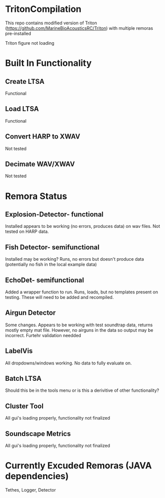 # TritonCompilation 
This repo contains modified version of Triton (https://github.com/MarineBioAcousticsRC/Triton) with multiple remoras pre-installed

Triton figure not loading


# Built In Functionality
## Create LTSA
Functional

## Load LTSA
Functional

## Convert HARP to XWAV
Not tested

## Decimate WAV/XWAV
Not tested

# Remora Status
## Explosion-Detector- functional
Installed appears to be working (no errors, produces data) on wav files. Not tested on HARP data. 

## Fish Detector- semifunctional
Installed may be working? Runs, no errors but doesn't produce data (potentially no fish in the local example data)

## EchoDet- semifunctional
Added a wrapper function to run. Runs, loads, but no templates present on testing. These will need to be added and recompiled. 

## Airgun Detector
Some changes. Appears to be working with test soundtrap data, returns mostly empty mat file. However, no airguns in the data so output may be incorrect. Furtehr validation needded

## LabelVis
All dropdowns/windows working. No data to fully evaluate on.

## Batch LTSA
Should this be in the tools menu or is this a derivitive of other functionality?

## Cluster Tool
All gui's loading properly, functionality not finalized

## Soundscape Metrics
All gui's loading properly, functionality not finalized


# Currently Excuded Remoras (JAVA dependencies)
Tethes, Logger, Detector

